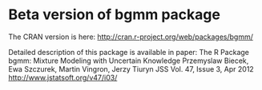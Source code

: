 Beta version of bgmm package
============================

The CRAN version is here:
http://cran.r-project.org/web/packages/bgmm/


Detailed description of this package is available in paper:
The R Package bgmm: Mixture Modeling with Uncertain Knowledge
Przemyslaw Biecek, Ewa Szczurek, Martin Vingron, Jerzy Tiuryn
JSS Vol. 47, Issue 3, Apr 2012
http://www.jstatsoft.org/v47/i03/

